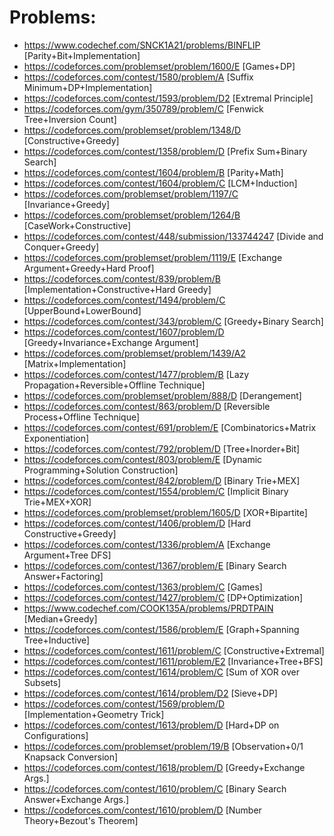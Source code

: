 # Problems: 

* https://www.codechef.com/SNCK1A21/problems/BINFLIP [Parity+Bit+Implementation] 
* https://codeforces.com/problemset/problem/1600/E [Games+DP]
* https://codeforces.com/contest/1580/problem/A [Suffix Minimum+DP+Implementation]
* https://codeforces.com/contest/1593/problem/D2 [Extremal Principle]
* https://codeforces.com/gym/350789/problem/C [Fenwick Tree+Inversion Count]
* https://codeforces.com/problemset/problem/1348/D [Constructive+Greedy]
* https://codeforces.com/contest/1358/problem/D [Prefix Sum+Binary Search]
* https://codeforces.com/contest/1604/problem/B [Parity+Math]
* https://codeforces.com/contest/1604/problem/C [LCM+Induction] 
* https://codeforces.com/problemset/problem/1197/C [Invariance+Greedy]
* https://codeforces.com/problemset/problem/1264/B [CaseWork+Constructive]
* https://codeforces.com/contest/448/submission/133744247 [Divide and Conquer+Greedy]
* https://codeforces.com/problemset/problem/1119/E [Exchange Argument+Greedy+Hard Proof] 
* https://codeforces.com/contest/839/problem/B [Implementation+Constructive+Hard Greedy]
* https://codeforces.com/contest/1494/problem/C [UpperBound+LowerBound] 
* https://codeforces.com/contest/343/problem/C [Greedy+Binary Search]
* https://codeforces.com/contest/1607/problem/D [Greedy+Invariance+Exchange Argument]
* https://codeforces.com/problemset/problem/1439/A2 [Matrix+Implementation] 
* https://codeforces.com/contest/1477/problem/B [Lazy Propagation+Reversible+Offline Technique]
* https://codeforces.com/problemset/problem/888/D [Derangement] 
* https://codeforces.com/contest/863/problem/D [Reversible Process+Offline Technique]
* https://codeforces.com/contest/691/problem/E [Combinatorics+Matrix Exponentiation]
* https://codeforces.com/contest/792/problem/D [Tree+Inorder+Bit]
* https://codeforces.com/contest/803/problem/E [Dynamic Programming+Solution Construction]
* https://codeforces.com/contest/842/problem/D [Binary Trie+MEX]
* https://codeforces.com/contest/1554/problem/C [Implicit Binary Trie+MEX+XOR]
* https://codeforces.com/problemset/problem/1605/D [XOR+Bipartite]
* https://codeforces.com/contest/1406/problem/D [Hard Constructive+Greedy]
* https://codeforces.com/contest/1336/problem/A [Exchange Argument+Tree DFS]
* https://codeforces.com/contest/1367/problem/E [Binary Search Answer+Factoring]
* https://codeforces.com/contest/1363/problem/C [Games]
* https://codeforces.com/contest/1427/problem/C [DP+Optimization]
* https://www.codechef.com/COOK135A/problems/PRDTPAIN [Median+Greedy]
* https://codeforces.com/contest/1586/problem/E [Graph+Spanning Tree+Inductive]
* https://codeforces.com/contest/1611/problem/C [Constructive+Extremal]
* https://codeforces.com/contest/1611/problem/E2 [Invariance+Tree+BFS]
* https://codeforces.com/contest/1614/problem/C [Sum of XOR over Subsets]
* https://codeforces.com/contest/1614/problem/D2 [Sieve+DP]
* https://codeforces.com/contest/1569/problem/D [Implementation+Geometry Trick]
* https://codeforces.com/contest/1613/problem/D [Hard+DP on Configurations]
* https://codeforces.com/problemset/problem/19/B [Observation+0/1 Knapsack Conversion]
* https://codeforces.com/contest/1618/problem/D [Greedy+Exchange Args.]
* https://codeforces.com/contest/1610/problem/C [Binary Search Answer+Exchange Args.]
* https://codeforces.com/contest/1610/problem/D [Number Theory+Bezout's Theorem]
